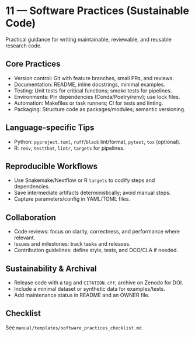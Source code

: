 # 11 — Software Practices (Sustainable Code)

Practical guidance for writing maintainable, reviewable, and reusable research code.

## Core Practices
- Version control: Git with feature branches, small PRs, and reviews.
- Documentation: README, inline docstrings, minimal examples.
- Testing: Unit tests for critical functions; smoke tests for pipelines.
- Environments: Pin dependencies (Conda/Poetry/renv); use lock files.
- Automation: Makefiles or task runners; CI for tests and linting.
- Packaging: Structure code as packages/modules; semantic versioning.

## Language-specific Tips
- Python: `pyproject.toml`, `ruff`/`black` lint/format, `pytest`, `tox` (optional).
- R: `renv`, `testthat`, `lintr`, `targets` for pipelines.

## Reproducible Workflows
- Use Snakemake/Nextflow or R `targets` to codify steps and dependencies.
- Save intermediate artifacts deterministically; avoid manual steps.
- Capture parameters/config in YAML/TOML files.

## Collaboration
- Code reviews: focus on clarity, correctness, and performance where relevant.
- Issues and milestones: track tasks and releases.
- Contribution guidelines: define style, tests, and DCO/CLA if needed.

## Sustainability & Archival
- Release code with a tag and `CITATION.cff`; archive on Zenodo for DOI.
- Include a minimal dataset or synthetic data for examples/tests.
- Add maintenance status in README and an OWNER file.

## Checklist
See `manual/templates/software_practices_checklist.md`.
